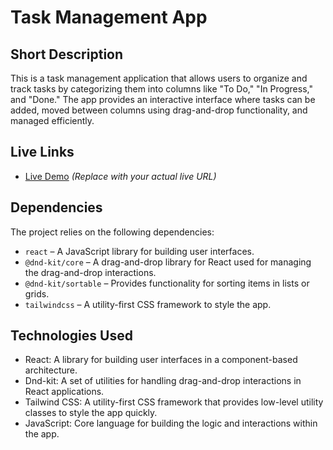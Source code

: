 # Task Management App

## Short Description
This is a task management application that allows users to organize and track tasks by categorizing them into columns like "To Do," "In Progress," and "Done." The app provides an interactive interface where tasks can be added, moved between columns using drag-and-drop functionality, and managed efficiently.

## Live Links
- [Live Demo](https://your-live-app-link.com) *(Replace with your actual live URL)*
  
## Dependencies
The project relies on the following dependencies:

- `react` – A JavaScript library for building user interfaces.
- `@dnd-kit/core` – A drag-and-drop library for React used for managing the drag-and-drop interactions.
- `@dnd-kit/sortable` – Provides functionality for sorting items in lists or grids.
- `tailwindcss` – A utility-first CSS framework to style the app.


## Technologies Used
- React: A library for building user interfaces in a component-based architecture.
- Dnd-kit: A set of utilities for handling drag-and-drop interactions in React applications.
- Tailwind CSS: A utility-first CSS framework that provides low-level utility classes to style the app quickly.
- JavaScript: Core language for building the logic and interactions within the app.
